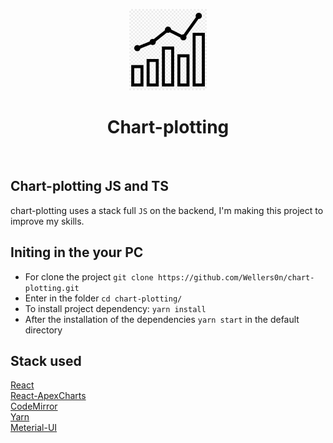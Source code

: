 <p align="center">
    <img src="./chart.png" height="130"/>
</p>
<p>
   <h1 align="center">Chart-plotting</h1>
<p/>
    
<br/>

## Chart-plotting JS and TS
  
  chart-plotting uses a stack full `JS` on the backend, I'm making this project to improve
  my skills.
  
## Initing in the your PC

- For clone the project `git clone https://github.com/Wellers0n/chart-plotting.git`
- Enter in the folder `cd chart-plotting/`
- To install project dependency: `yarn install`
- After the installation of the dependencies `yarn start` in the default directory

## Stack used

[React](https://pt-br.reactjs.org/)<br/>
[React-ApexCharts](https://github.com/apexcharts/react-apexcharts)<br/>
[CodeMirror](https://github.com/scniro/react-codemirror2)<br/>
[Yarn](https://yarnpkg.com/en/)<br/>
[Meterial-UI](https://material-ui.com/)<br/>
